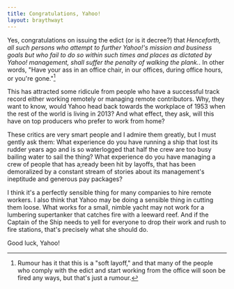 ```yaml
---
title: Congratulations, Yahoo!
layout: braythwayt
---
```


Yes, congratulations on issuing the edict (or is it decree?) that *Henceforth, all such persons who attempt to further Yahoo!'s mission and business goals but who fail to do so within such times and places as dictated by Yahoo! management, shall suffer the penalty of walking the plank.*. In other words, "Have your ass in an office chair, in our offices, during office hours, or you're gone."[^rumour]

[^rumour]: Rumour has it that this is a "soft layoff," and that many of the people who comply with the edict and start working from the office will soon be fired any ways, but that's just a rumour.

This has attracted some ridicule from people who have a successful track record either working remotely or managing remote contributors. Why, they want to know, would Yahoo head back towards the workplace of 1953 when the rest of the world is living in 2013? And what effect, they ask, will this have on top producers who prefer to work from home?

These critics are very smart people and I admire them greatly, but I must gently ask them: What experience do you have running a ship that lost its rudder years ago and is so waterlogged that half the crew are too busy bailing water to sail the thing? What experience do you have managing a crew of people that has a;ready been hit by layoffs, that has been demoralized by a constant stream of stories about its management's ineptitude and generous pay packages?

I think it's a perfectly sensible thing for many companies to hire remote workers. I also think that Yahoo may be doing a sensible thing in cutting them loose. What works for a small, nimble yacht may not work for a lumbering supertanker that catches fire with a leeward reef. And if the Captain of the Ship needs to yell for everyone to drop their work and rush to fire stations, that's precisely what she should do.

Good luck, Yahoo!